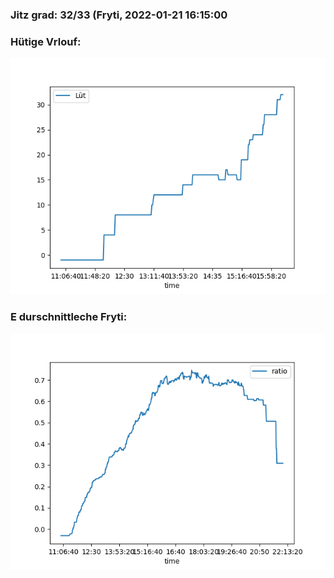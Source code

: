 ### Jitz grad: 32/33 (Fryti, 2022-01-21 16:15:00

### Hütige Vrlouf:
![Graph](Today.png)

### E durschnittleche Fryti:
![Graph](Fryti.png)